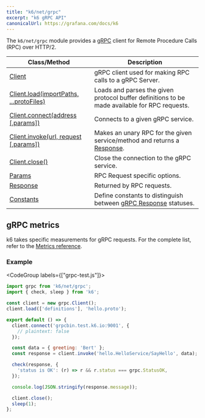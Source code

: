 ```yaml
---
title: "k6/net/grpc"
excerpt: "k6 gRPC API"
canonicalUrl: https://grafana.com/docs/k6
---
```


<GrpcBlockquote />

The `k6/net/grpc` module provides a [gRPC](https://grpc.io/) client for Remote Procedure Calls (RPC) over HTTP/2.


| Class/Method | Description |
|--------------|-------------|
| [Client](/javascript-api/k6-net-grpc/client) | gRPC client used for making RPC calls to a gRPC Server. |
| [Client.load(importPaths, ...protoFiles)](/javascript-api/k6-net-grpc/client/client-load) | Loads and parses the given protocol buffer definitions to be made available for RPC requests. |
| [Client.connect(address [,params])](/javascript-api/k6-net-grpc/client/client-connect) | Connects to a given gRPC service. |
| [Client.invoke(url, request [,params])](/javascript-api/k6-net-grpc/client/client-invoke) | Makes an unary RPC for the given service/method and returns a [Response](/javascript-api/k6-net-grpc/response). |
| [Client.close()](/javascript-api/k6-net-grpc/client/client-close) | Close the connection to the gRPC service. |
| [Params](/javascript-api/k6-net-grpc/params) | RPC Request specific options. |
| [Response](/javascript-api/k6-net-grpc/response) | Returned by RPC requests. |
| [Constants](/javascript-api/k6-net-grpc/constants) | Define constants to distinguish between [gRPC Response](/javascript-api/k6-net-grpc/response) statuses. |

## gRPC metrics

k6 takes specific measurements for gRPC requests.
For the complete list, refer to the [Metrics reference](/using-k6/metrics/reference#grpc).

### Example

<CodeGroup labels={["grpc-test.js"]}>

```javascript
import grpc from 'k6/net/grpc';
import { check, sleep } from 'k6';

const client = new grpc.Client();
client.load(['definitions'], 'hello.proto');

export default () => {
  client.connect('grpcbin.test.k6.io:9001', {
    // plaintext: false
  });

  const data = { greeting: 'Bert' };
  const response = client.invoke('hello.HelloService/SayHello', data);

  check(response, {
    'status is OK': (r) => r && r.status === grpc.StatusOK,
  });

  console.log(JSON.stringify(response.message));

  client.close();
  sleep(1);
};
```

</CodeGroup>
